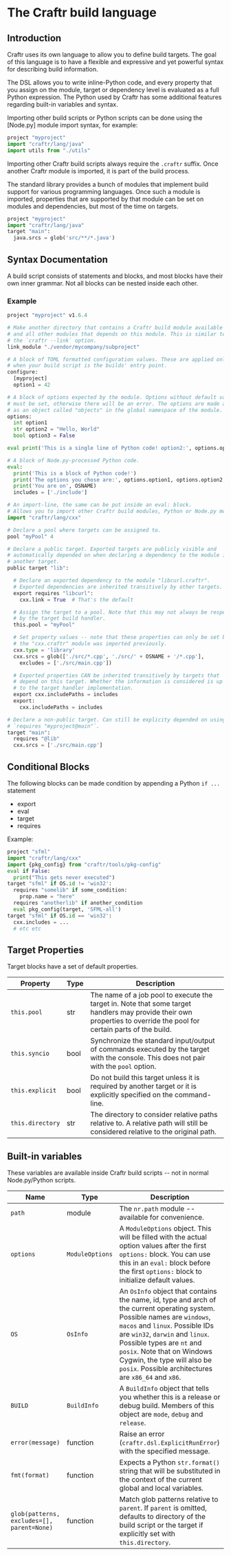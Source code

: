 # The Craftr build language

## Introduction

Craftr uses its own language to allow you to define build targets. The goal
of this language is to have a flexible and expressive and yet powerful syntax
for describing build information.

The DSL allows you to write inline-Python code, and every property that you
assign on the module, target or dependency level is evaluated as a full Python
expression. The Python used by Craftr has some additional features regarding
built-in variables and syntax.

Importing other build scripts or Python scripts can be done using the [Node.py]
module import syntax, for example:

```python
project "myproject"
import "craftr/lang/java"
import utils from "./utils"
```

Importing other Craftr build scripts always require the `.craftr` suffix. Once
another Craftr module is imported, it is part of the build process.

The standard library provides a bunch of modules that implement build support
for various programming languages. Once such a module is imported, properties
that are supported by that module can be set on modules and dependencies, but
most of the time on targets.

```python
project "myproject"
import "craftr/lang/java"
target "main":
  java.srcs = glob('src/**/*.java')
```

## Syntax Documentation

A build script consists of statements and blocks, and most blocks have their
own inner grammar. Not all blocks can be nested inside each other.

### Example

```python
project "myproject" v1.6.4

# Make another directory that contains a Craftr build module available to this
# and all other modules that depends on this module. This is similar to using
# the `craftr --link` option.
link_module "./vendor/mycompany/subproject"

# A block of TOML formatted configuration values. These are applied only
# when your build script is the builds' entry point.
configure:
  [myproject]
  option1 = 42

# A block of options expected by the module. Options without default value
# must be set, otherwise there will be an error. The options are made available
# as an object called "objects" in the global namespace of the module.
options:
  int option1
  str option2 = "Hello, World"
  bool option3 = False

eval print('This is a single line of Python code! option2:', options.option2)

# A block of Node.py-processed Python code.
eval:
  print('This is a block of Python code!')
  print('The options you chose are:', options.option1, options.option2, options.option3)
  print('You are on', OSNAME)
  includes = ['./include']

# An import-line, the same can be put inside an eval: block.
# Allows you to import other Craftr build modules, Python or Node.py modules.
import "craftr/lang/cxx"

# Declare a pool where targets can be assigned to.
pool "myPool" 4

# Declare a public target. Exported targets are publicly visible and
# automatically depended on when declaring a dependency to the module in
# another target.
public target "lib":

  # Declare an exported dependency to the module "libcurl.craftr".
  # Exported dependencies are inherited transitively by other targets.
  export requires "libcurl":
    cxx.link = True  # That's the default

  # Assign the target to a pool. Note that this may not always be respected
  # by the target build handler.
  this.pool = "myPool"

  # Set property values -- note that these properties can only be set because
  # the "cxx.craftr" module was imported previously.
  cxx.type = 'library'
  cxx.srcs = glob(['./src/*.cpp', './src/' + OSNAME + '/*.cpp'],
    excludes = ['./src/main.cpp'])

  # Exported properties CAN be inherited transitively by targets that
  # depend on this target. Whether the information is considered is up
  # to the target handler implementation.
  export cxx.includePaths = includes
  export:
    cxx.includePaths = includes

# Declare a non-public target. Can still be explicity depended on using
# `requires "myproject@main"`.
target "main":
  requires "@lib"
  cxx.srcs = ['./src/main.cpp']
```

## Conditional Blocks

The following blocks can be made condition by appending a Python `if ...`
statement

* export
* eval
* target
* requires

Example:

```python
project "sfml"
import "craftr/lang/cxx"
import {pkg_config} from "craftr/tools/pkg-config"
eval if False:
  print("This gets never executed")
target "sfml" if OS.id != 'win32':
  requires "somelib" if some_condition:
    prop.name = "here"
  requires "anotherlib" if another_condition
  eval pkg_config(target, 'SFML-all')
target "sfml" if OS.id == 'win32':
  cxx.includes = ...
  # etc etc
```

## Target Properties

Target blocks have a set of default properties.

| Property        | Type | Description |
| --------------- | ---- | ----------- |
| `this.pool`     | str  | The name of a job pool to execute the target in. Note that some target handlers may provide their own properties to override the pool for certain parts of the build. |
| `this.syncio`   | bool | Synchronize the standard input/output of commands executed by the target with the console. This does not pair with the `pool` option. |
| `this.explicit` | bool | Do not build this target unless it is required by another target or it is explicitly specified on the command-line. |
| `this.directory`| str  | The directory to consider relative paths relative to. A relative path will still be considered relative to the original path. |


## Built-in variables

These variables are available inside Craftr build scripts -- not in normal
Node.py/Python scripts.

| Name | Type | Description |
| - | - | - |
| `path` | module | The `nr.path` module -- available for convenience. |
| `options` | `ModuleOptions` | A `ModuleOptions` object. This will be filled with the actual option values after the first `options:` block. You can use this in an `eval:` block before the first `options:` block to initialize default values. |
| `OS` | `OsInfo` | An `OsInfo` object that contains the name, id, type and arch of the current operating system. Possible names are `windows`, `macos` and `linux`. Possible IDs are `win32`, `darwin` and `linux`. Possible types are `nt` and `posix`. Note that on Windows Cygwin, the type will also be `posix`.  Possible architectures are `x86_64` and `x86`. |
| `BUILD` | `BuildInfo` | A `BuildInfo` object that tells you whether this is a release or debug build. Members of this object are `mode`, `debug` and `release`. |
| `error(message)` | function | Raise an error (`craftr.dsl.ExplicitRunError`) with the specified message. |
| `fmt(format)` | function | Expects a Python `str.format()` string that will be substituted in the context of the current global and local variables. |
| `glob(patterns, excludes=[], parent=None)` | function | Match glob patterns relative to `parent`. If `parent` is omitted, defaults to directory of the build script or the target if explicitly set with `this.directory`. |

